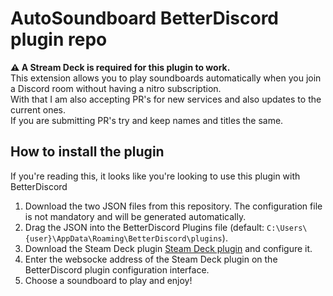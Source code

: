 # AutoSoundboard BetterDiscord plugin repo
**⚠️ A Stream Deck is required for this plugin to work.**  
This extension allows you to play soundboards automatically when you join a Discord room without having a nitro subscription.  
With that I am also accepting PR's for new services and also updates to the current ones.  
If you are submitting PR's try and keep names and titles the same.
## How to install the plugin
If you're reading this, it looks like you're looking to use this plugin with BetterDiscord
1) Download the two JSON files from this repository. The configuration file is not mandatory and will be generated automatically.
2) Drag the JSON into the BetterDiscord Plugins file (default: `C:\Users\{user}\AppData\Roaming\BetterDiscord\plugins`).
3) Download the Steam Deck plugin [Steam Deck plugin](https://github.com/rvHoney/autosoundboard-betterdiscord) and configure it.
4) Enter the websocke address of the Steam Deck plugin on the BetterDiscord plugin configuration interface.
5) Choose a soundboard to play and enjoy!

